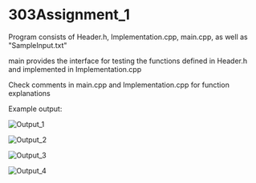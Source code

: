 # 303Assignment_1
Program consists of Header.h, Implementation.cpp, main.cpp, as well as "SampleInput.txt"

main provides the interface for testing the functions defined in Header.h and implemented in Implementation.cpp

Check comments in main.cpp and Implementation.cpp for function explanations

Example output:


![Output_1](https://user-images.githubusercontent.com/90845996/192075738-cae61543-6129-4827-9daf-940a7726893f.png)

![Output_2](https://user-images.githubusercontent.com/90845996/192075739-ec168d28-33b8-4a13-84e8-b8939ddbd0b9.png)

![Output_3](https://user-images.githubusercontent.com/90845996/192075742-bae899f3-0373-4197-a41c-49fc85945683.png)

![Output_4](https://user-images.githubusercontent.com/90845996/192075744-471c32b0-f563-4a62-9543-2c90c8e2b94a.png)

